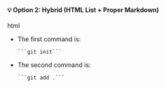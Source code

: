 
#### 💡 Option 2: Hybrid (HTML List + Proper Markdown)

html
<ul>
  <li>
    The first command is:  
    <pre><code class="language-bash">```git init```</code></pre>
    <!-- It is useful for making a new repo with the same name as the folder. -->
  </li>
  <li>
    The second command is:  
    <pre><code class="language-bash">```git add .```</code></pre>
    <!-- Use . to add all files, or specify filenames. -->
  </li>
</ul>
